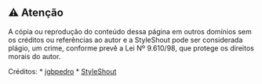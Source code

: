 ## ⚠️ Atenção

A cópia ou reprodução do conteúdo dessa página em outros domínios sem os créditos ou referências ao autor e a StyleShout pode ser considerada plágio, um crime, conforme prevê a Lei Nº 9.610/98, que protege os direitos morais do autor.

Créditos: 
    * [jgbpedro](https://github.com/jgbpedro)
    * [StyleShout](http://www.styleshout.com)